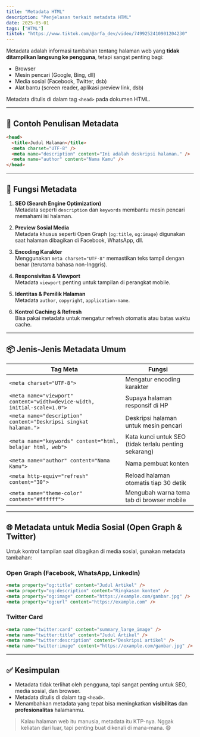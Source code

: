 ```yaml
---
title: "Metadata HTML"
description: "Penjelasan terkait metadata HTML"
date: 2025-05-01
tags: ["HTML"]
tiktok: "https://www.tiktok.com/@arfa_dev/video/7499252410901204230"
---
```


Metadata adalah informasi tambahan tentang halaman web yang **tidak ditampilkan langsung ke pengguna**, tetapi sangat penting bagi:

- Browser
- Mesin pencari (Google, Bing, dll)
- Media sosial (Facebook, Twitter, dsb)
- Alat bantu (screen reader, aplikasi preview link, dsb)

Metadata ditulis di dalam tag `<head>` pada dokumen HTML.

---

## 🔹 Contoh Penulisan Metadata

```html
<head>
  <title>Judul Halaman</title>
  <meta charset="UTF-8" />
  <meta name="description" content="Ini adalah deskripsi halaman." />
  <meta name="author" content="Nama Kamu" />
</head>
```

---

## 🎯 Fungsi Metadata

1. **SEO (Search Engine Optimization)**  
   Metadata seperti `description` dan `keywords` membantu mesin pencari memahami isi halaman.

2. **Preview Sosial Media**  
   Metadata khusus seperti Open Graph (`og:title`, `og:image`) digunakan saat halaman dibagikan di Facebook, WhatsApp, dll.

3. **Encoding Karakter**  
   Menggunakan `meta charset="UTF-8"` memastikan teks tampil dengan benar (terutama bahasa non-Inggris).

4. **Responsivitas & Viewport**  
   Metadata `viewport` penting untuk tampilan di perangkat mobile.

5. **Identitas & Pemilik Halaman**  
   Metadata `author`, `copyright`, `application-name`.

6. **Kontrol Caching & Refresh**  
   Bisa pakai metadata untuk mengatur refresh otomatis atau batas waktu cache.

---

## 📦 Jenis-Jenis Metadata Umum

| Tag Meta                                                                 | Fungsi                                                |
| ------------------------------------------------------------------------ | ----------------------------------------------------- |
| `<meta charset="UTF-8">`                                                 | Mengatur encoding karakter                            |
| `<meta name="viewport" content="width=device-width, initial-scale=1.0">` | Supaya halaman responsif di HP                        |
| `<meta name="description" content="Deskripsi singkat halaman.">`         | Deskripsi halaman untuk mesin pencari                 |
| `<meta name="keywords" content="html, belajar html, web">`               | Kata kunci untuk SEO (tidak terlalu penting sekarang) |
| `<meta name="author" content="Nama Kamu">`                               | Nama pembuat konten                                   |
| `<meta http-equiv="refresh" content="30">`                               | Reload halaman otomatis tiap 30 detik                 |
| `<meta name="theme-color" content="#ffffff">`                            | Mengubah warna tema tab di browser mobile             |

---

## 🌐 Metadata untuk Media Sosial (Open Graph & Twitter)

Untuk kontrol tampilan saat dibagikan di media sosial, gunakan metadata tambahan:

### Open Graph (Facebook, WhatsApp, LinkedIn)

```html
<meta property="og:title" content="Judul Artikel" />
<meta property="og:description" content="Ringkasan konten" />
<meta property="og:image" content="https://example.com/gambar.jpg" />
<meta property="og:url" content="https://example.com" />
```

### Twitter Card

```html
<meta name="twitter:card" content="summary_large_image" />
<meta name="twitter:title" content="Judul Artikel" />
<meta name="twitter:description" content="Deskripsi artikel" />
<meta name="twitter:image" content="https://example.com/gambar.jpg" />
```

---

## ✅ Kesimpulan

- Metadata tidak terlihat oleh pengguna, tapi sangat penting untuk SEO, media sosial, dan browser.
- Metadata ditulis di dalam tag `<head>`.
- Menambahkan metadata yang tepat bisa meningkatkan **visibilitas** dan **profesionalitas** halamanmu.

> Kalau halaman web itu manusia, metadata itu KTP-nya. Nggak keliatan dari luar, tapi penting buat dikenali di mana-mana. 😄
